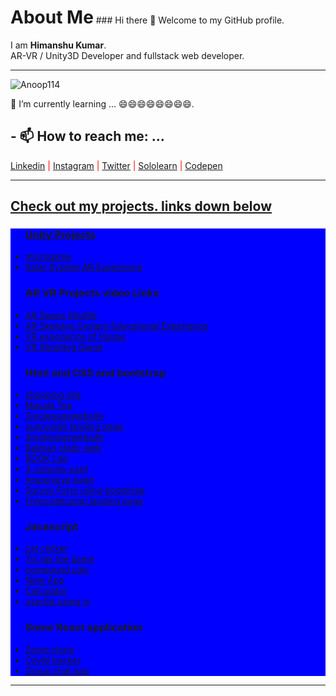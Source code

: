 <link rel="stylesheet" href="style.css">
<h1 style="display:inline-block">About Me</h1>
### Hi there 👋
Welcome to my GitHub profile.<br>
I am <strong>Himanshu Kumar</strong>.<br>
AR-VR / Unity3D Developer and fullstack web developer.<br>
<hr>

<!--<img src="/img/heart.png" alt="heart" width="50px" height = "50px">-->
<!--<img align="center" src="https://github-readme-stats.vercel.app/api/top-langs/?username=hiicoder&theme=dracula&hide_langs_below=1" />-->

<p><img align="center" src="https://github-readme-stats.vercel.app/api/top-langs/?username=hiicoder&layout=compact" alt="Anoop114" /></p>

<!--<img align="center" src="https://github-readme-stats.vercel.app/api?username=hiicoder&show_icons=true&theme=dracula&line_height=27" alt="Pawan's github stats" />-->


🌱 I’m currently learning ... 😄😄😄😄😄😄😄😄.
<h2>- 📫 How to reach me: ...</h2>
<font color =  "red"><a href="https://www.linkedin.com/in/himanshukr1320/">Linkedin</a> |
  <a href="https://www.instagram.com/hiicoder/">Instagram</a> |
   <a href="https://twitter.com/hiicoder">Twitter</a> |
  <a href="https://www.sololearn.com/Profile/18825934">Sololearn</a> |
  <a href="https://codepen.io/hiicoder" target="_blank">Codepen
    </font>
<hr>
<h2> Check out my projects. links down below</h2> 

<div style="background-color: blue">
<ul>
  <h3>Unity Projects</h3>
  <li><a href="https://play.unity.com/mg/lego/my-new-microgame-5989">microgame</a></li>
  <li><a href="https://hiicoder.github.io/AR_SolarSystem/">Solar System AR Experience</a></li>
  <h3>AR VR Projects video Links</h3>
  <li><a href ="https://youtu.be/fW8m0xEsUQE">AR Space Shuttle</a>
  <li><a href ="https://youtu.be/MDtZ2KXTTxM">AR Skeleton System Educational Experience</a>
  <li><a href ="https://youtu.be/wNyC4Ns9zLs">VR experience of House</a>
  <li><a href ="https://youtu.be/60arK4nKCGA">VR Shooting Game</a>
    
  
<!--   //<li><a href="https://hiicoder.github.io/AR_SolarSystem/">Space Shuttle AR Experience</a></li>
  <li><a href="https://hiicoder.github.io/AR_SolarSystem/">Skeleton System AR Experience</a></li> -->
  <h3>Html and CSS and bootstrap</h3>
    <li><a href="https://hiicoder.github.io/sohppin/index.html">shopping site</a></li>
    <li><a href="https://hiicoder.github.io/tea/Assignment6.html">Masala Tea</a></li>
    <li><a href="https://hiicoder.github.io/singlepageweb/">Singlepagewebsite</a></li>
    <li><a href="https://hiicoder.github.io/sunnyside/index">sunnyside landing page</li>
    <li><a href="https://hiicoder.github.io/singlepageweb/">Singlepagewebsite</a></li>
    <li><a href="https://hiicoder.github.io/batman.git.io/">Batman static web</a></li>
    <li><a href="https://hiicoder.github.io/booklab/">BOOK Lab</a></li>
    <li><a href="https://hiicoder.github.io/3-column-card/">3-column-card</a></li>
    <li><a href="https://hiicoder.github.io/Responsive-layout/sololearn.html">responsive page</a></li>
    <li><a href="https://hiicoder.github.io/surveyForm/surveyform.html">Survey Form using bootstrap</a></li>
    <li><a href="https://hiicoder.github.io/fcc-landing-page/index">Freecodecamp landing page</a></li>  
  <h3>Javascript</h3>
    <li><a href="https://hiicoder.github.io/cat-clicker/catClicker">cat clicker</a></li>
    <li><a href="https://hiicoder.github.io/tik-tak-toe/">Tic tak toe game</a></li>
    <li><a href="https://hiicoder.github.io/compondcalc/calculator.html">compound calc</a></li>
    <li><a href="https://hiicoder.github.io/learn/project.html">Note App</a></li>
    <li><a href="https://hiicoder.github.io/learn/calc.html">Calculator</a></li>
    <li><a href="https://hiicoder.github.io/Userlist/index">userlist using js</a></li>
    <h3>Some React application</h3>
    <li><a href="https://hizoomer.herokuapp.com/">Zoom clone</a></li>
    <li><a href="https://covid-virus.herokuapp.com">Covid tracker</a></li>
    <li><a href="https://hiichat.herokuapp.com/">Group chat app</a></li>
</ul>
</div>
  <hr>
 
<!--
**hiiSunny/hiiSunny** is a ✨ _special_ ✨ repository because its `README.md` (this file) appears on your GitHub profile.

Here are some ideas to get you started:

- 🔭 I’m currently working on ...
- 🌱 I’m currently learning ...
- 👯 I’m looking to collaborate on ...
- 🤔 I’m looking for help with ...
- 💬 Ask me about ...
- 📫 How to reach me: ...
- 😄 Pronouns: ...
- ⚡ Fun fact: ...
-->
